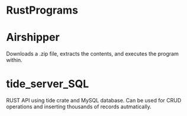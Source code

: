 # RustPrograms

<h1>Airshipper</h1>
Downloads a .zip file, extracts the contents, and executes the program within.

<h1>tide_server_SQL</h1>
RUST API using tide crate and MySQL database.  Can be used for CRUD operations and inserting thousands of records autmatically.
